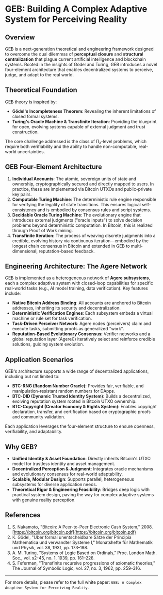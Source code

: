 # GEB: Building A Complex Adaptive System for Perceiving Reality

## Overview

GEB is a next-generation theoretical and engineering framework designed to overcome the dual dilemmas of **perceptual closure** and **structural centralization** that plague current artificial intelligence and blockchain systems. Rooted in the insights of Gödel and Turing, GEB introduces a novel four-element architecture that enables decentralized systems to perceive, judge, and adapt to the real world.

## Theoretical Foundation

GEB theory is inspired by:
- **Gödel's Incompleteness Theorem**: Revealing the inherent limitations of closed formal systems.
- **Turing's Oracle Machine & Transfinite Iteration**: Providing the blueprint for open, evolving systems capable of external judgment and trust construction.

The core challenge addressed is the class of Π₂-level problems, which require both verifiability and the ability to handle non-computable, real-world uncertainties.

## GEB Four-Element Architecture

1. **Individual Accounts**: The atomic, sovereign units of state and ownership, cryptographically secured and directly mapped to users. In practice, these are implemented via Bitcoin UTXOs and public-private key pairs.
2. **Computable Turing Machine**: The deterministic rule engine responsible for verifying the legality of state transitions. This ensures logical self-consistency and is embodied by consensus rules and script systems.
3. **Decidable Oracle Turing Machine**: The evolutionary engine that introduces external judgments ("oracle inputs") to solve decision problems beyond deterministic computation. In Bitcoin, this is realized through Proof of Work mining.
4. **Transfinite Iteration**: The process of weaving discrete judgments into a credible, evolving history via continuous iteration—embodied by the longest chain consensus in Bitcoin and extended in GEB to multi-dimensional, reputation-based feedback.

## Engineering Architecture: The Agere Network

GEB is implemented as a heterogeneous network of **Agere subsystems**, each a complex adaptive system with closed-loop capabilities for specific real-world tasks (e.g., AI model training, data verification). Key features include:
- **Native Bitcoin Address Binding**: All accounts are anchored to Bitcoin addresses, inheriting its security and decentralization.
- **Deterministic Verification Engines**: Each subsystem embeds a virtual machine or rule set for task verification.
- **Task-Driven Perceiver Network**: Agere nodes (perceivers) claim and execute tasks, submitting proofs as generalized "work".
- **Reputation-Based Evolutionary Consensus**: Verifier networks and a global reputation layer (Agere0) iteratively select and reinforce credible solutions, guiding system evolution.

## Application Scenarios

GEB's architecture supports a wide range of decentralized applications, including but not limited to:

- **BTC-RNG (Random Number Oracle)**: Provides fair, verifiable, and manipulation-resistant random numbers for DApps.
- **BTC-DID (Dynamic Trusted Identity System)**: Builds a decentralized, evolving reputation system rooted in Bitcoin UTXO ownership.
- **BTC-Copyright (Creator Economy & Rights System)**: Enables copyright declaration, transfer, and certification based on cryptographic proofs and community validation.

Each application leverages the four-element structure to ensure openness, verifiability, and adaptability.

## Why GEB?

- **Unified Identity & Asset Foundation**: Directly inherits Bitcoin's UTXO model for trustless identity and asset management.
- **Decentralized Perception & Judgment**: Integrates oracle mechanisms and evolutionary consensus for real-world adaptability.
- **Scalable, Modular Design**: Supports parallel, heterogeneous subsystems for diverse application needs.
- **Theoretical Rigor & Engineering Feasibility**: Bridges deep logic with practical system design, paving the way for complex adaptive systems with genuine reality perception.

## References

1. S. Nakamoto, "Bitcoin: A Peer-to-Peer Electronic Cash System," 2008. [https://bitcoin.org/bitcoin.pdf](https://bitcoin.org/bitcoin.pdf)
2. K. Gödel, "Über formal unentscheidbare Sätze der Principia Mathematica und verwandter Systeme I," Monatshefte für Mathematik und Physik, vol. 38, 1931, pp. 173–198.
3. A. M. Turing, "Systems of Logic Based on Ordinals," Proc. London Math. Soc., vol. s2-45, no. 1, 1939, pp. 161–228.
4. S. Feferman, "Transfinite recursive progressions of axiomatic theories," The Journal of Symbolic Logic, vol. 27, no. 3, 1962, pp. 259–316.

---

For more details, please refer to the full white paper: `GEB: A Complex Adaptive System for Perceiving Reality`.
